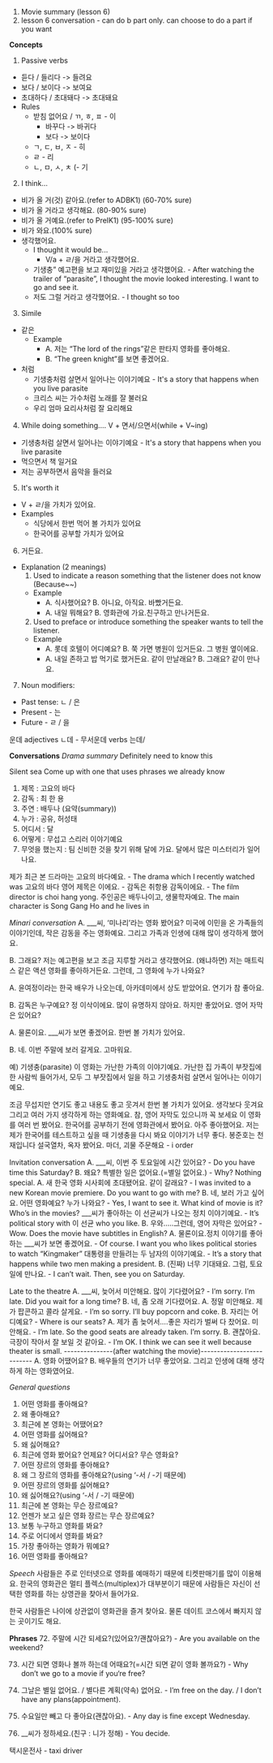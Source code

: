 1. Movie summary (lesson 6)
2. lesson 6 conversation - can do b part only. can choose to do a part if you want

**Concepts**
1. Passive verbs
  - 듣다 / 들리다 -> 들려요
  - 보다 / 보이다 -> 보여요
  - 초대하다 / 초대돼다 -> 초대돼요
  - Rules
    - 받침 없어요 / ㄲ, ㅎ, ㅍ - 이
      - 바꾸다 -> 바귀다
      - 보다 -> 보이다
    - ㄱ, ㄷ, ㅂ, ㅈ - 히
    - ㄹ - 리
    - ㄴ, ㅁ, ㅅ, ㅊ (- 기
2. I think...
  - 비가 올 거(것) 같아요.(refer to ADBK1) (60-70% sure)
  - 비가 올 거라고 생각해요. (80-90% sure)
  - 비가 올 거예요.(refer to PreIK1) (95-100% sure)
  - 비가 와요.(100% sure)
  - 생각했어요. 
    - I thought it would be...
      - V/a + ㄹ/을 거라고 생각했어요. 
    - 기생충” 예고편을 보고 재미있을 거라고 생각했어요. - After watching the trailer of “parasite”, I thought the movie looked interesting. I want to go and see it.
    -  저도 그럴 거라고 생각했어요. - I thought so too
3. Simile
  - 같은
    - Example
      - A. 저는 “The lord of the rings”같은 판타지 영화를 좋아해요.
      - B. “The green knight”를 보면 좋겠어요.
  - 처럼
    - 기생충처럼 살면서  일어나는 이야기예요 - It's a story that happens when you live parasite
    - 크리스 씨는 가수처럼 노래를 잘 불러요
    - 우리 엄마 요리사처럼 잘 요리해요
4. While doing something.... V + 면서/으면서(while + V~ing)
  - 기생충처럼 살면서  일어나는 이야기예요 - It's a story that happens when you live parasite
  - 먹으면서 책 일거요
  - 저는 공부하면서 음악을 들러요
5. It's worth it
  - V + ㄹ/을 가치가 있어요.
  - Examples
    - 식당에서 한번 먹어 볼 가치가 있어요
    - 한국어를 공부할 가치가 있어요
6. 거든요.
  - Explanation (2 meanings)
    1. Used to indicate a reason something that the listener does not know (Because~~)
      - Example
        - A. 식사했어요? 
          B. 아니요, 아직요. 바빴거든요.  
        - A. 내일 뭐해요?
          B. 영화관에 가요.친구하고 만나거든요.
    2. Used to preface or introduce something the speaker wants to tell the listener.
      - Example
        - A. 롯데 호텔이 어디예요?
          B. 쭉 가면 병원이 있거든요. 그 병원 옆이에요.
        - A. 내일 존하고 밥 먹기로 했거든요. 같이 만날래요?
          B. 그래요? 같이 만나요.
7. Noun modifiers:
  - Past tense: ㄴ / 은
  - Present - 는
  - Future - ㄹ / 을



운데
adjectives ㄴ데 - 무서운데
verbs 는데/

**Conversations**
*Drama summary*
Definitely need to know this

Silent sea
Come up with one that uses phrases we already know
1. 제목 : 고요의 바다
2. 감독 : 최 한 용
3. 주연 : 배두나
(요약(summary))
1. 누가 : 공유, 허성태
2. 어디서 : 달
3. 어떻게 : 무섭고 스리러 이야기예요
4. 무엇을 했는지 : 팀 신비한 것을 찾기 위해 달에 가요. 달에서 많은 미스터리가 일어나요.

제가 최근 본 드라마는 고요의 바다예요. - The drama which I recently watched was 고요의 바다
영어 제목은 이에요. - 
감독은 취항용 감독이에요. - The film director is choi hang yong.
주인공은 배두나이고, 생물학자예요. The main character is Song Gang Ho and he lives in

*Minari conversation*
A. ___씨,  ‘미나리’라는 영화 봤어요?  미국에 이민을 온 가족들의 이야기인데,  작은 감동을 주는 영화예요. 그리고 가족과 인생에 대해 많이 생각하게 했어요. 

B. 그래요? 저는 예고편을 보고 조금 지루할 거라고 생각했어요. (왜냐하면) 저는 매트릭스 같은  액션 영화를 좋아하거든요. 그런데, 그 영화에 누가 나와요?

A.  윤여정이라는 한국 배우가 나오는데, 아카데미에서 상도 받았어요. 연기가 참 좋아요. 

B.  감독은 누구예요?
정 이삭이에요. 많이 유명하지 않아요. 하지만 좋았어요. 
영어 자막은 있어요?

A.  물론이요. ___씨가 보면 좋겠어요. 한번 볼 가치가 있어요. 

B.  네. 이번 주말에 보러 갈게요. 고마워요. 


예) 기생충(parasite) 
이 영화는 가난한 가족의 이야기예요. 가난한 집 가족이 부잣집에 한 사람씩 들어가서, 모두 그 부잣집에서 일을 하고 기생충처럼 살면서  일어나는 이야기예요.

조금 무섭지만 연기도 좋고 내용도 좋고 웃겨서 한번 볼 가치가 있어요. 생각보다 웃겨요
그리고 여러 가지 생각하게 하는 영화예요. 참, 영어 자막도 있으니까 꼭 보세요
이 영화를 여러 번 봤어요.
한국어를 공부하기 전에 영화관에서 봤어요. 아주 좋아했어요. 
저는 제가 한국어를 테스트하고 싶을 때 기생충을 다시 봐요
이야기가 너무 좋다.
봉준호는 천재입니다
설국열차, 옥자 봤어요.
마더, 괴물
주문해요 - i order

Invitation conversation
A. ___씨,  이번 주 토요일에 시간 있어요? -  Do you have time this Saturday?
B. 왜요? 특별한 일은 없어요.(=별일 없어요.) - Why? Nothing special. 
A. 새 한국 영화 시사회에 초대됐어요. 같이 갈래요?  - I was invited to a new Korean movie premiere. Do you want to go with me? 
B.  네, 보러 가고 싶어요. 어떤 영화예요?  누가 나와요? - Yes, I want to see it. What kind of movie is it? Who’s in the movies?
___씨가 좋아하는 이 선균씨가 나오는 정치 이야기예요. - It’s political story with 이 선균 who you like. 
B. 우와…..그런데, 영어 자막은 있어요? - Wow. Does the movie have subtitles in English?
A. 물론이요.정치 이야기를 좋아하는  ___씨가 보면 좋겠어요. - Of course. I want you who likes political stories to watch “Kingmaker”
      대통령을 만들려는 두 남자의 이야기예요. - It’s a story that happens while two men making a president. 
B.  (진짜) 너무 기대돼요. 그럼, 토요일에 만나요. - I can’t wait.  Then, see you on Saturday. 

Late to the theatre
A. ___씨,  늦어서 미안해요. 많이 기다렸어요? - I’m sorry. I’m late. Did you wait for a long time? 
B. 네, 좀 오래 기다렸어요. 
A. 정말 미안해요. 제가 팝콘하고 콜라 살게요. - I’m so sorry. I’ll buy popcorn and coke.
B. 자리는 어디예요? - Where is our seats?
A. 제가 좀 늦어서….좋은 자리가 벌써 다 찼어요. 미안해요. - I’m late. So the good seats are already taken. I’m sorry. 
B. 괜찮아요. 극장이 작아서 잘 보일 것 같아요. - I’m OK. I think we can see it well because theater is small.
---------------(after watching the movie)--------------------------
A. 영화 어땠어요?
B. 배우들의 연기가 너무 좋았어요. 그리고 인생에 대해 생각하게 하는 영화였어요.   




*General questions*
1. 어떤 영화를 좋아해요?
2. 왜 좋아해요?
3. 최근에 본 영화는 어땠어요?
4. 어떤 영화를 싫어해요?
5. 왜 싫어해요? 
6. 최근에 영화 봤어요? 언제요? 어디서요? 무슨 영화요?
7. 어떤 장르의 영화를 좋아해요?
8. 왜 그 장르의 영화를 좋아해요?(using ‘-서 / -기 때문에)
9. 어떤 장르의 영화를 싫어해요?
10. 왜 싫어해요?(using ‘-서 / -기 때문에)
11. 최근에 본 영화는 무슨 장르예요?
12. 언젠가 보고 싶은 영화 장르는 무슨 장르예요?
13. 보통 누구하고 영화를 봐요?
14. 주로 어디에서 영화를 봐요?
15. 가장 좋아하는 영화가 뭐예요?
16. 어떤 영화를 좋아해요?

*Speech*
사람들은 주로 인터넷으로 영화를 예매하기 때문에 티켓판매기를 많이 이용해요. 한국의 영화관은 멀티 플렉스(multiplex)가 대부분이기 때문에 사람들은 자신이 선택한 영화를 하는 상영관을 찾아서 들어가요.
 
한국 사람들은 나이에 상관없이 영화관을 즐겨 찾아요. 물론 데이트 코스에서 빠지지 않는 곳이기도 해요. 

**Phrases**
72. 주말에 시간 되세요?(있어요?/괜찮아요?) - Are you available on the weekend?

73. 시간 되면 영화나 볼까 하는데 어때요?(=시간 되면 같이 영화 볼까요?) - Why don’t we go to a movie if you‘re free?

74. 그날은 별일 없어요. / 별다른 계획(약속) 없어요. - I’m free on the day. / I don’t have any plans(appointment).

75. 수요일만 빼고 다 좋아요(괜찮아요). - Any day is fine except Wednesday.

76. \_\_씨가 정하세요.(친구 : 니가 정해) - You decide.

택시운전사 - taxi driver
